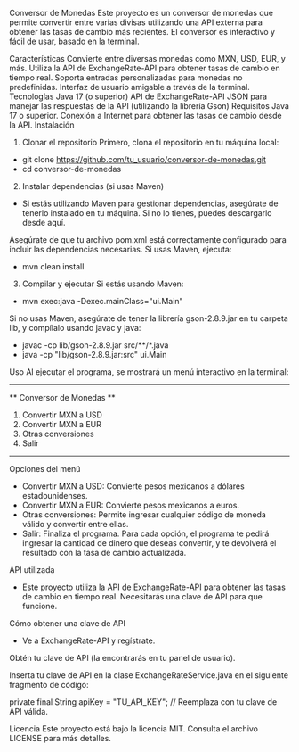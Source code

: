 Conversor de Monedas
Este proyecto es un conversor de monedas que permite convertir entre varias divisas utilizando una API externa para obtener las tasas de cambio más recientes. El conversor es interactivo y fácil de usar, basado en la terminal.

Características
Convierte entre diversas monedas como MXN, USD, EUR, y más.
Utiliza la API de ExchangeRate-API para obtener tasas de cambio en tiempo real.
Soporta entradas personalizadas para monedas no predefinidas.
Interfaz de usuario amigable a través de la terminal.
Tecnologías
Java 17 (o superior)
API de ExchangeRate-API
JSON para manejar las respuestas de la API (utilizando la librería Gson)
Requisitos
Java 17 o superior.
Conexión a Internet para obtener las tasas de cambio desde la API.
Instalación
1. Clonar el repositorio
Primero, clona el repositorio en tu máquina local:
- git clone https://github.com/tu_usuario/conversor-de-monedas.git
- cd conversor-de-monedas

2. Instalar dependencias (si usas Maven)
- Si estás utilizando Maven para gestionar dependencias, asegúrate de tenerlo instalado en tu máquina. Si no lo tienes, puedes descargarlo desde aquí.

Asegúrate de que tu archivo pom.xml está correctamente configurado para incluir las dependencias necesarias. Si usas Maven, ejecuta:
- mvn clean install

3. Compilar y ejecutar
Si estás usando Maven:
- mvn exec:java -Dexec.mainClass="ui.Main"
  
Si no usas Maven, asegúrate de tener la librería gson-2.8.9.jar en tu carpeta lib, y compílalo usando javac y java:
- javac -cp lib/gson-2.8.9.jar src/**/*.java
- java -cp "lib/gson-2.8.9.jar:src" ui.Main

Uso
Al ejecutar el programa, se mostrará un menú interactivo en la terminal:

***********************
** Conversor de Monedas **
1) Convertir MXN a USD
2) Convertir MXN a EUR
3) Otras conversiones
4) Salir
***********************
Opciones del menú
- Convertir MXN a USD: Convierte pesos mexicanos a dólares estadounidenses.
- Convertir MXN a EUR: Convierte pesos mexicanos a euros.
- Otras conversiones: Permite ingresar cualquier código de moneda válido y convertir entre ellas.
- Salir: Finaliza el programa.
Para cada opción, el programa te pedirá ingresar la cantidad de dinero que deseas convertir, y te devolverá el resultado con la tasa de cambio actualizada.

API utilizada
- Este proyecto utiliza la API de ExchangeRate-API para obtener las tasas de cambio en tiempo real. Necesitarás una clave de API para que funcione.

Cómo obtener una clave de API
- Ve a ExchangeRate-API y regístrate.

Obtén tu clave de API (la encontrarás en tu panel de usuario).

Inserta tu clave de API en la clase ExchangeRateService.java en el siguiente fragmento de código:

private final String apiKey = "TU_API_KEY"; // Reemplaza con tu clave de API válida.

Licencia
Este proyecto está bajo la licencia MIT. Consulta el archivo LICENSE para más detalles.
